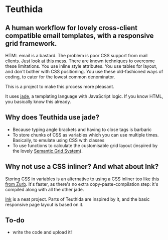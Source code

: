 # Teuthida

## A human workflow for lovely cross-client compatible email templates, with a responsive grid framework.

HTML email is a bastard. The problem is poor CSS support from mail clients. [Just look at this mess](http://www.campaignmonitor.com/css/). There are known techniques to overcome these limitations. You use inline style attributes. You use tables for layout, and don't bother with CSS positioning. You use these old-fashioned ways of coding, to cater for the lowest common denominator.

This is a project to make this process more pleasant.

It uses [jade](http://jade-lang.com/), a templating language with JavaScript logic. If you know HTML, you basically know this already.

## Why does Teuthida use jade?

+ Because typing angle brackets and having to close tags is barbaric
+ To store chunks of CSS as variables which you can use multiple times. Basically, to emulate using CSS with classes
+ To use functions to calculate the customisable grid layout (inspired by the lovely [Semantic Grid System](http://semantic.gs/)).

## Why not use a CSS inliner? And what about Ink?

Storing CSS in variables is an alternative to using a CSS inliner too like [this from Zurb](http://zurb.com/ink/inliner.php). It's faster, as there's no extra copy-paste-compilation step: it's compiled along with all the other jade.

[Ink](http://zurb.com/ink/) is a neat project. Parts of Teuthida are inspired by it, and the basic responsive page layout is based on it.

## To-do

- write the code and upload it!